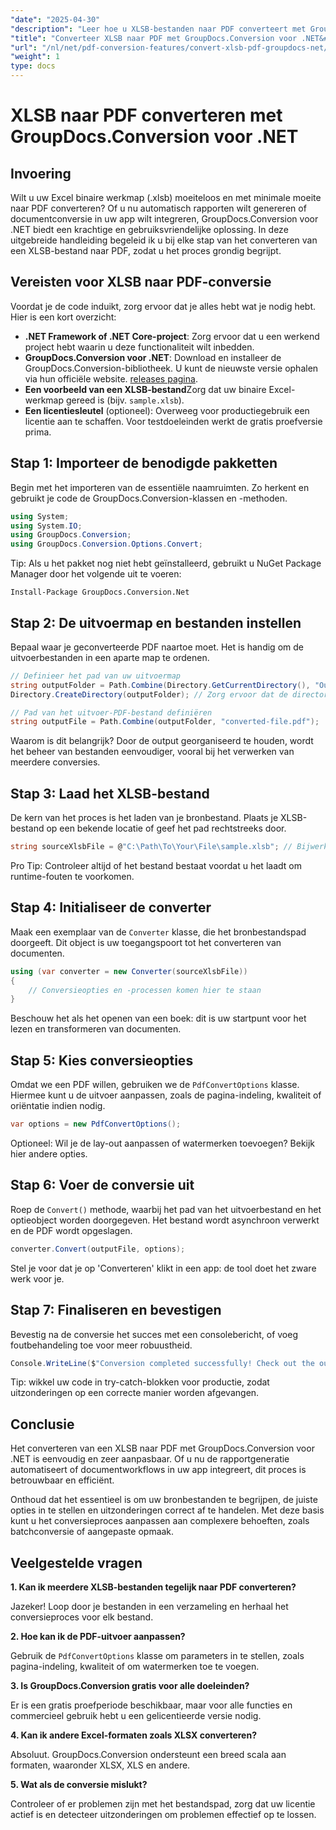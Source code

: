 ```yaml
---
"date": "2025-04-30"
"description": "Leer hoe u XLSB-bestanden naar PDF converteert met GroupDocs.Conversion voor .NET met deze stapsgewijze handleiding. Ideaal voor professionals die een naadloze bestandsconversie nodig hebben."
"title": "Converteer XLSB naar PDF met GroupDocs.Conversion voor .NET&#58; een complete handleiding"
"url": "/nl/net/pdf-conversion-features/convert-xlsb-pdf-groupdocs-net/"
"weight": 1
type: docs
---
```

# XLSB naar PDF converteren met GroupDocs.Conversion voor .NET

## Invoering

Wilt u uw Excel binaire werkmap (.xlsb) moeiteloos en met minimale moeite naar PDF converteren? Of u nu automatisch rapporten wilt genereren of documentconversie in uw app wilt integreren, GroupDocs.Conversion voor .NET biedt een krachtige en gebruiksvriendelijke oplossing. In deze uitgebreide handleiding begeleid ik u bij elke stap van het converteren van een XLSB-bestand naar PDF, zodat u het proces grondig begrijpt.

## Vereisten voor XLSB naar PDF-conversie

Voordat je de code induikt, zorg ervoor dat je alles hebt wat je nodig hebt. Hier is een kort overzicht:

- **.NET Framework of .NET Core-project**: Zorg ervoor dat u een werkend project hebt waarin u deze functionaliteit wilt inbedden.
- **GroupDocs.Conversion voor .NET**: Download en installeer de GroupDocs.Conversion-bibliotheek. U kunt de nieuwste versie ophalen via hun officiële website. [releases pagina](https://releases.groupdocs.com/conversion/net/).
- **Een voorbeeld van een XLSB-bestand**Zorg dat uw binaire Excel-werkmap gereed is (bijv. `sample.xlsb`).
- **Een licentiesleutel** (optioneel): Overweeg voor productiegebruik een licentie aan te schaffen. Voor testdoeleinden werkt de gratis proefversie prima.

## Stap 1: Importeer de benodigde pakketten

Begin met het importeren van de essentiële naamruimten. Zo herkent en gebruikt je code de GroupDocs.Conversion-klassen en -methoden.

```csharp
using System;
using System.IO;
using GroupDocs.Conversion;
using GroupDocs.Conversion.Options.Convert;
```

Tip: Als u het pakket nog niet hebt geïnstalleerd, gebruikt u NuGet Package Manager door het volgende uit te voeren:

```
Install-Package GroupDocs.Conversion.Net
```

## Stap 2: De uitvoermap en bestanden instellen

Bepaal waar je geconverteerde PDF naartoe moet. Het is handig om de uitvoerbestanden in een aparte map te ordenen.

```csharp
// Definieer het pad van uw uitvoermap
string outputFolder = Path.Combine(Directory.GetCurrentDirectory(), "Output");
Directory.CreateDirectory(outputFolder); // Zorg ervoor dat de directory bestaat

// Pad van het uitvoer-PDF-bestand definiëren
string outputFile = Path.Combine(outputFolder, "converted-file.pdf");
```

Waarom is dit belangrijk? Door de output georganiseerd te houden, wordt het beheer van bestanden eenvoudiger, vooral bij het verwerken van meerdere conversies.

## Stap 3: Laad het XLSB-bestand

De kern van het proces is het laden van je bronbestand. Plaats je XLSB-bestand op een bekende locatie of geef het pad rechtstreeks door.

```csharp
string sourceXlsbFile = @"C:\Path\To\Your\File\sample.xlsb"; // Bijwerken met uw bestandspad
```

Pro Tip: Controleer altijd of het bestand bestaat voordat u het laadt om runtime-fouten te voorkomen.

## Stap 4: Initialiseer de converter

Maak een exemplaar van de `Converter` klasse, die het bronbestandspad doorgeeft. Dit object is uw toegangspoort tot het converteren van documenten.

```csharp
using (var converter = new Converter(sourceXlsbFile))
{
    // Conversieopties en -processen komen hier te staan
}
```

Beschouw het als het openen van een boek: dit is uw startpunt voor het lezen en transformeren van documenten.

## Stap 5: Kies conversieopties

Omdat we een PDF willen, gebruiken we de `PdfConvertOptions` klasse. Hiermee kunt u de uitvoer aanpassen, zoals de pagina-indeling, kwaliteit of oriëntatie indien nodig.

```csharp
var options = new PdfConvertOptions();
```

Optioneel: Wil je de lay-out aanpassen of watermerken toevoegen? Bekijk hier andere opties.

## Stap 6: Voer de conversie uit

Roep de `Convert()` methode, waarbij het pad van het uitvoerbestand en het optieobject worden doorgegeven. Het bestand wordt asynchroon verwerkt en de PDF wordt opgeslagen.

```csharp
converter.Convert(outputFile, options);
```

Stel je voor dat je op 'Converteren' klikt in een app: de tool doet het zware werk voor je.

## Stap 7: Finaliseren en bevestigen

Bevestig na de conversie het succes met een consolebericht, of voeg foutbehandeling toe voor meer robuustheid.

```csharp
Console.WriteLine($"Conversion completed successfully! Check out the output at: {outputFolder}");
```

Tip: wikkel uw code in try-catch-blokken voor productie, zodat uitzonderingen op een correcte manier worden afgevangen.

## Conclusie

Het converteren van een XLSB naar PDF met GroupDocs.Conversion voor .NET is eenvoudig en zeer aanpasbaar. Of u nu de rapportgeneratie automatiseert of documentworkflows in uw app integreert, dit proces is betrouwbaar en efficiënt.

Onthoud dat het essentieel is om uw bronbestanden te begrijpen, de juiste opties in te stellen en uitzonderingen correct af te handelen. Met deze basis kunt u het conversieproces aanpassen aan complexere behoeften, zoals batchconversie of aangepaste opmaak.

## Veelgestelde vragen

**1. Kan ik meerdere XLSB-bestanden tegelijk naar PDF converteren?**  

Jazeker! Loop door je bestanden in een verzameling en herhaal het conversieproces voor elk bestand.

**2. Hoe kan ik de PDF-uitvoer aanpassen?**  

Gebruik de `PdfConvertOptions` klasse om parameters in te stellen, zoals pagina-indeling, kwaliteit of om watermerken toe te voegen.

**3. Is GroupDocs.Conversion gratis voor alle doeleinden?**  

Er is een gratis proefperiode beschikbaar, maar voor alle functies en commercieel gebruik hebt u een gelicentieerde versie nodig.

**4. Kan ik andere Excel-formaten zoals XLSX converteren?**  

Absoluut. GroupDocs.Conversion ondersteunt een breed scala aan formaten, waaronder XLSX, XLS en andere.

**5. Wat als de conversie mislukt?**  

Controleer of er problemen zijn met het bestandspad, zorg dat uw licentie actief is en detecteer uitzonderingen om problemen effectief op te lossen.